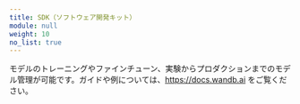 ```yaml
---
title: SDK（ソフトウェア開発キット）
module: null
weight: 10
no_list: true
---
```


モデルのトレーニングやファインチューン、実験からプロダクションまでのモデル管理が可能です。ガイドや例については、https://docs.wandb.ai をご覧ください。